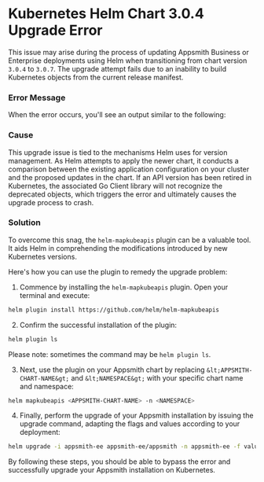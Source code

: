 # Kubernetes Helm Chart 3.0.4 Upgrade Error

This issue may arise during the process of updating Appsmith Business or Enterprise deployments using Helm when transitioning from chart version `3.0.4` to `3.0.7`. The upgrade attempt fails due to an inability to build Kubernetes objects from the current release manifest.

### Error Message

When the error occurs, you'll see an output similar to the following:

<Message
  messageContainerClassName="error"
  messageContent="UPGRADE FAILED: unable to build kubernetes objects from current release manifest: resource mapping not found for name: '<chart-name>' namespace: '<namespace>' from '': no matches for kind 'HorizontalPodAutoscaler' in version 'autoscaling/v2beta1' ensure CRDs are installed first"
/>

### Cause

This upgrade issue is tied to the mechanisms Helm uses for version management. As Helm attempts to apply the newer chart, it conducts a comparison between the existing application configuration on your cluster and the proposed updates in the chart. If an API version has been retired in Kubernetes, the associated Go Client library will not recognize the deprecated objects, which triggers the error and ultimately causes the upgrade process to crash.

### Solution

To overcome this snag, the `helm-mapkubeapis` plugin can be a valuable tool. It aids Helm in comprehending the modifications introduced by new Kubernetes versions.

Here's how you can use the plugin to remedy the upgrade problem:

1. Commence by installing the `helm-mapkubeapis` plugin. Open your terminal and execute:

```bash
helm plugin install https://github.com/helm/helm-mapkubeapis
```

2. Confirm the successful installation of the plugin:

```bash
helm plugin ls
```

Please note: sometimes the command may be `helm plugin ls`.

3. Next, use the plugin on your Appsmith chart by replacing `&lt;APPSMITH-CHART-NAME&gt;` and `&lt;NAMESPACE&gt;` with your specific chart name and namespace:

```bash
helm mapkubeapis <APPSMITH-CHART-NAME> -n <NAMESPACE>
```

4. Finally, perform the upgrade of your Appsmith installation by issuing the upgrade command, adapting the flags and values according to your deployment:

```bash
helm upgrade -i appsmith-ee appsmith-ee/appsmith -n appsmith-ee -f values.yaml
```

By following these steps, you should be able to bypass the error and successfully upgrade your Appsmith installation on Kubernetes.
